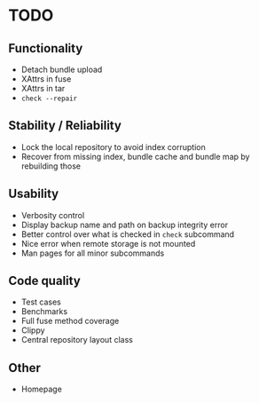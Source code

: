# TODO

## Functionality
* Detach bundle upload
* XAttrs in fuse
* XAttrs in tar
* `check --repair`

## Stability / Reliability
* Lock the local repository to avoid index corruption
* Recover from missing index, bundle cache and bundle map by rebuilding those

## Usability
* Verbosity control
* Display backup name and path on backup integrity error
* Better control over what is checked in `check` subcommand
* Nice error when remote storage is not mounted
* Man pages for all minor subcommands

## Code quality
* Test cases
* Benchmarks
* Full fuse method coverage
* Clippy
* Central repository layout class

## Other
* Homepage
